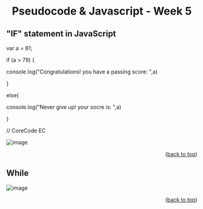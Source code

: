 <a name="readme-top"></a>
<h1 align="center">Pseudocode & Javascript - Week 5</h1>

## "IF" statement in JavaScript

<p>var a = 81;  </p>
<p>if (a > 79) {    </p>
<p>    console.log("Congratulations! you have a passing score: ",a) </p>
<p>} </p>
<p>else{ </p>
<p>   console.log("Never give up! your socre is: ",a) </p>
<p>}    </p>
<p>// CoreCode EC   </p>

![image](https://user-images.githubusercontent.com/97712003/223929131-c9eb6e6e-8c56-4134-8697-6fbc4ce8529b.png)
<p align="right">(<a href="#readme-top">back to top</a>)</p>


## While 
![image](https://user-images.githubusercontent.com/97712003/223931171-0f2a010d-45dd-425b-81b9-deb909b948d3.png)
<p align="right">(<a href="#readme-top">back to top</a>)</p>

